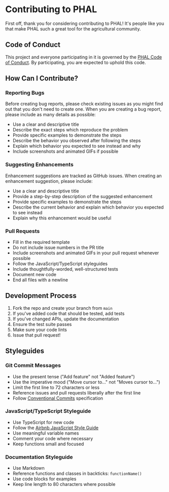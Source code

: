 # Contributing to PHAL

First off, thank you for considering contributing to PHAL! It's people like you that make PHAL such a great tool for the agricultural community.

## Code of Conduct

This project and everyone participating in it is governed by the [PHAL Code of Conduct](CODE_OF_CONDUCT.md). By participating, you are expected to uphold this code.

## How Can I Contribute?

### Reporting Bugs

Before creating bug reports, please check existing issues as you might find out that you don't need to create one. When you are creating a bug report, please include as many details as possible:

* Use a clear and descriptive title
* Describe the exact steps which reproduce the problem
* Provide specific examples to demonstrate the steps
* Describe the behavior you observed after following the steps
* Explain which behavior you expected to see instead and why
* Include screenshots and animated GIFs if possible

### Suggesting Enhancements

Enhancement suggestions are tracked as GitHub issues. When creating an enhancement suggestion, please include:

* Use a clear and descriptive title
* Provide a step-by-step description of the suggested enhancement
* Provide specific examples to demonstrate the steps
* Describe the current behavior and explain which behavior you expected to see instead
* Explain why this enhancement would be useful

### Pull Requests

* Fill in the required template
* Do not include issue numbers in the PR title
* Include screenshots and animated GIFs in your pull request whenever possible
* Follow the JavaScript/TypeScript styleguides
* Include thoughtfully-worded, well-structured tests
* Document new code
* End all files with a newline

## Development Process

1. Fork the repo and create your branch from `main`
2. If you've added code that should be tested, add tests
3. If you've changed APIs, update the documentation
4. Ensure the test suite passes
5. Make sure your code lints
6. Issue that pull request!

## Styleguides

### Git Commit Messages

* Use the present tense ("Add feature" not "Added feature")
* Use the imperative mood ("Move cursor to..." not "Moves cursor to...")
* Limit the first line to 72 characters or less
* Reference issues and pull requests liberally after the first line
* Follow [Conventional Commits](https://www.conventionalcommits.org/) specification

### JavaScript/TypeScript Styleguide

* Use TypeScript for new code
* Follow the [Airbnb JavaScript Style Guide](https://github.com/airbnb/javascript)
* Use meaningful variable names
* Comment your code where necessary
* Keep functions small and focused

### Documentation Styleguide

* Use Markdown
* Reference functions and classes in backticks: `functionName()`
* Use code blocks for examples
* Keep line length to 80 characters where possible
